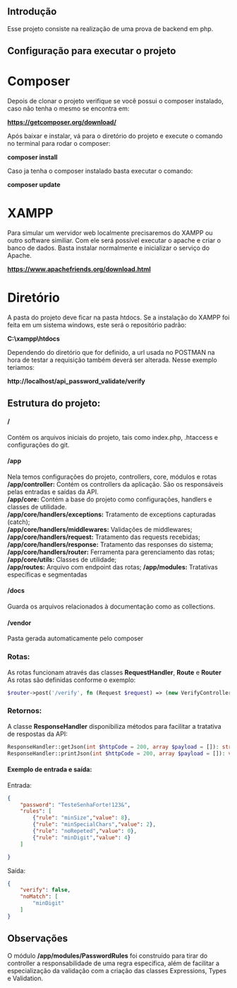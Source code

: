 ## Introdução
Esse projeto consiste na realização de uma prova de backend em php.

## Configuração para executar o projeto

# Composer

Depois de clonar o projeto verifique se você possui o composer instalado, caso não tenha o mesmo se encontra em:

**https://getcomposer.org/download/**

Após baixar e instalar, vá para o diretório do projeto e execute o comando no terminal para rodar o composer:

**composer install**

Caso ja tenha o composer instalado basta executar o comando:

**composer update**

# XAMPP

Para simular um wervidor web localmente precisaremos do XAMPP ou outro software similiar. Com ele será possível executar o apache e criar o banco de dados.
Basta instalar normalmente e inicializar o serviço do Apache.

**https://www.apachefriends.org/download.html**

# Diretório

A pasta do projeto deve ficar na pasta htdocs. Se a instalação do XAMPP foi feita em um sistema windows, este será o repositório padrão:

**C:\xampp\htdocs**

Dependendo do diretório que for definido, a url usada no POSTMAN na hora de testar a requisição também deverá ser alterada. Nesse exemplo teriamos:

**http://localhost/api_password_validate/verify**

## Estrutura do projeto:

#### /
Contém os arquivos iniciais do projeto, tais como index.php, .htaccess e configurações do git.

#### /app
Nela temos configurações do projeto, controllers, core, módulos e rotas
	**/app/controller:** Contém os controllers da aplicação. São os responsáveis pelas entradas e saídas da API.  
	**/app/core:** Contém a base do projeto como configurações, handlers e classes de utilidade.  
		**/app/core/handlers/exceptions:** Tratamento de exceptions capturadas (catch);  
		**/app/core/handlers/middlewares:** Validações de middlewares;  
		**/app/core/handlers/request:** Tratamento das requests recebidas;  
		**/app/core/handlers/response:** Tratamento das responses do sistema;  
		**/app/core/handlers/router:** Ferramenta para gerenciamento das rotas;  
		**/app/core/utils:** Classes de utilidade;  
	**/app/routes:** Arquivo com endpoint das rotas;
	**/app/modules:** Tratativas específicas e segmentadas
	

#### /docs
Guarda os arquivos relacionados à documentação como as collections.

#### /vendor
Pasta gerada automaticamente pelo composer

### Rotas:
As rotas funcionam através das classes **RequestHandler**, **Route** e **Router**
As rotas são definidas conforme o exemplo:
```php
$router->post('/verify', fn (Request $request) => (new VerifyController())->validatePassword($request->getObj()));
```

### Retornos:
A classe **ResponseHandler** disponibiliza métodos para facilitar a tratativa de respostas da API:
```php
ResponseHandler::getJson(int $httpCode = 200, array $payload = []): string;
ResponseHandler::printJson(int $httpCode = 200, array $payload = []): void;
```

#### Exemplo de entrada e saída:
Entrada:
```json
{
    "password": "TesteSenhaForte!123&",
    "rules": [
        {"rule": "minSize","value": 8},
        {"rule": "minSpecialChars","value": 2},
        {"rule": "noRepeted","value": 0},
        {"rule": "minDigit","value": 4}
    ]

}
```

Saída:
```json
{
    "verify": false,
    "noMatch": [
        "minDigit"
    ]
}
```

## Observações

O módulo **/app/modules/PasswordRules** foi construído para tirar do controller a responsabilidade
de uma regra específica, além de facilitar a especialização da validação com a criação das classes Expressions, Types e Validation.

